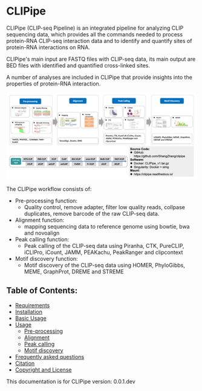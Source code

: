 # CLIPipe

CLIPipe (CLIP-seq Pipeline) is an integrated pipeline for analyzing CLIP sequencing data, which provides all the commands needed to process protein-RNA CLIP-seq interaction data and to identify and quantify sites of protein-RNA interactions on RNA.

CLIPipe's main input are FASTQ files with CLIP-seq data, its main output are BED files with identified and quantified cross-linked sites.

A number of analyses are included in CLIPipe that provide insights into the properties of protein-RNA interaction.

![Pipeline of Tutorial](img/CLIPipe_pipeline.png)

The CLIPipe workflow consists of:

-   Pre-processing function:
    -   Quality control, remove adapter, filter low quality reads, collpase duplicates, remove barcode of the raw CLIP-seq data.
-   Alignment function:
    -   mapping sequencing data to reference genome using bowtie, bwa and novoalign
-   Peak calling function:
    -   Peak calling of the CLIP-seq data using Piranha, CTK, PureCLIP, iCLIPro, iCount, JAMM, PEAKachu, PeakRanger and clipcontext
-   Motif discovery function:
    -   Motif discovery of the CLIP-seq data using HOMER, PhyloGibbs, MEME, GraphProt, DREME and STREME

## Table of Contents:

-   [Requirements](1_requirement.md)
-   [Installation](2_installation.md)
-   [Basic Usage](3_basic_usage.md)
-   [Usage](4_usage.md)
    -   [Pre-processing](4_usage.md#pre-processing)
    -   [Alignment](4_usage.md#alignment)
    -   [Peak calling](4_usage.md#peak-calling)
    -   [Motif discovery](4_usage.md#motif-discovery)
-   [Frequently asked questions](5_faq.md)
-   [Citation](#citation)
-   [Copyright and License](6_copyright_and_license.md)

This documentation is for CLIPipe version: 0.0.1.dev